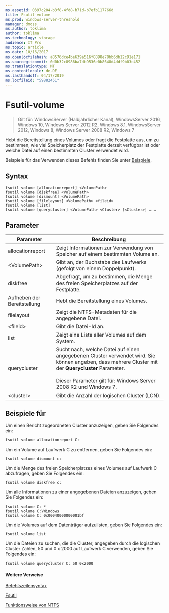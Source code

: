 ```yaml
---
ms.assetid: 0397c204-b3f8-4fd8-b71d-b7efb117766d
title: Fsutil-volume
ms.prod: windows-server-threshold
manager: dmoss
ms.author: toklima
author: toklima
ms.technology: storage
audience: IT Pro
ms.topic: article
ms.date: 10/16/2017
ms.openlocfilehash: a8576dce4be639a516f8898e78bb6db12c91e171
ms.sourcegitcommit: 0d0b32c8986ba7db9536e0b8648d4ddf9b03e452
ms.translationtype: MT
ms.contentlocale: de-DE
ms.lasthandoff: 04/17/2019
ms.locfileid: "59882451"
---
```

# <a name="fsutil-volume"></a>Fsutil-volume
>Gilt für: WindowsServer (Halbjährlicher Kanal), WindowsServer 2016, Windows 10, Windows Server 2012 R2, Windows 8.1, WindowsServer 2012, Windows 8, Windows Server 2008 R2, Windows 7

Hebt die Bereitstellung eines Volumes oder fragt die Festplatte aus, um zu bestimmen, wie viel Speicherplatz der Festplatte derzeit verfügbar ist oder welche Datei auf einen bestimmten Cluster verwendet wird.

Beispiele für das Verwenden dieses Befehls finden Sie unter [Beispiele](#BKMK_examples).

## <a name="syntax"></a>Syntax

```
fsutil volume [allocationreport] <VolumePath>
fsutil volume [diskfree] <VolumePath>
fsutil volume [dismount] <VolumePath>
fsutil volume [filelayout] <VolumePath> <fileid>
fsutil volume [list]
fsutil volume [querycluster] <VolumePath> <Cluster> [<Cluster>] … …
```

## <a name="parameters"></a>Parameter

|Parameter|Beschreibung|
|-------------|---------------|
|allocationreport|Zeigt Informationen zur Verwendung von Speicher auf einem bestimmten Volume an.|
|\<VolumePath>|Gibt an, der Buchstabe des Laufwerks (gefolgt von einem Doppelpunkt).|
|diskfree|Abgefragt, um zu bestimmen, die Menge des freien Speicherplatzes auf der Festplatte.|
|Aufheben der Bereitstellung|Hebt die Bereitstellung eines Volumes.|
|filelayout|Zeigt die NTFS-Metadaten für die angegebene Datei.|
|\<fileid>|Gibt die Datei-Id an.|
|list|Zeigt eine Liste aller Volumes auf dem System.|
|querycluster|Sucht nach, welche Datei auf einen angegebenen Cluster verwendet wird. Sie können angeben, dass mehrere Cluster mit der **Querycluster** Parameter.<br /><br />Dieser Parameter gilt für:  Windows Server 2008 R2 und Windows 7.|
|\<cluster>|Gibt die Anzahl der logischen Cluster (LCN).|

## <a name="BKMK_examples"></a>Beispiele für
Um einen Bericht zugeordneten Cluster anzuzeigen, geben Sie Folgendes ein:

```
fsutil volume allocationreport C:
```

Um ein Volume auf Laufwerk C zu entfernen, geben Sie Folgendes ein:

```
fsutil volume dismount c:
```

Um die Menge des freien Speicherplatzes eines Volumes auf Laufwerk C abzufragen, geben Sie Folgendes ein:

```
fsutil volume diskfree c:
```

Um alle Informationen zu einer angegebenen Dateien anzuzeigen, geben Sie Folgendes ein:

```
fsutil volume C: *
fsutil volume C:\Windows
fsutil volume C: 0x00040000000001bf
```

Um die Volumes auf dem Datenträger aufzulisten, geben Sie Folgendes ein:

```
fsutil volume list
```

Um die Dateien zu suchen, die die Cluster, angegeben durch die logischen Cluster Zahlen, 50 und 0 x 2000 auf Laufwerk C verwenden, geben Sie Folgendes ein:

```
fsutil volume querycluster C: 50 0x2000
```

#### <a name="additional-references"></a>Weitere Verweise
[Befehlszeilensyntax](Command-Line-Syntax-Key.md)

[Fsutil](Fsutil.md)

[Funktionsweise von NTFS](https://go.microsoft.com/fwlink/?LinkId=183396)


